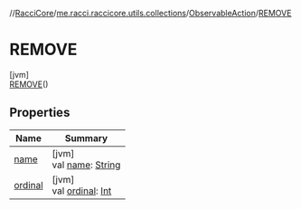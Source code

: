 //[RacciCore](../../../../index.md)/[me.racci.raccicore.utils.collections](../../index.md)/[ObservableAction](../index.md)/[REMOVE](index.md)

# REMOVE

[jvm]\
[REMOVE](index.md)()

## Properties

| Name | Summary |
|---|---|
| [name](../-a-d-d/index.md#-372974862%2FProperties%2F-1216412040) | [jvm]<br>val [name](../-a-d-d/index.md#-372974862%2FProperties%2F-1216412040): [String](https://kotlinlang.org/api/latest/jvm/stdlib/kotlin/-string/index.html) |
| [ordinal](../-a-d-d/index.md#-739389684%2FProperties%2F-1216412040) | [jvm]<br>val [ordinal](../-a-d-d/index.md#-739389684%2FProperties%2F-1216412040): [Int](https://kotlinlang.org/api/latest/jvm/stdlib/kotlin/-int/index.html) |
